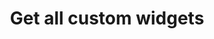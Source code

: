 ---
title: Get all custom widgets
excerpt: ''
api:
  file: api.json
  operationId: get-all-custom-widgets
deprecated: false
hidden: false
metadata:
  title: ''
  description: ''
  robots: index
next:
  description: ''
---